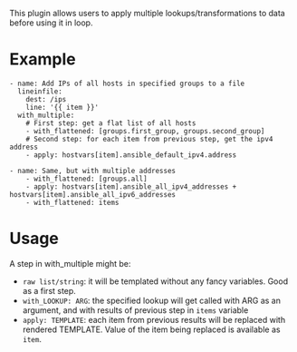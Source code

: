This plugin allows users to apply multiple lookups/transformations to data before using it in loop.

Example
=======

    - name: Add IPs of all hosts in specified groups to a file
      lineinfile:
        dest: /ips
        line: '{{ item }}'
      with_multiple:
        # First step: get a flat list of all hosts
        - with_flattened: [groups.first_group, groups.second_group]
        # Second step: for each item from previous step, get the ipv4 address
        - apply: hostvars[item].ansible_default_ipv4.address

    - name: Same, but with multiple addresses
        - with_flattened: [groups.all]
        - apply: hostvars[item].ansible_all_ipv4_addresses + hostvars[item].ansible_all_ipv6_addresses
        - with_flattened: items


Usage
=====

A step in with_multiple might be:

* `raw list/string`: it will be templated without any fancy variables. Good as a first step.
* `with_LOOKUP: ARG`: the specified lookup will get called with ARG as an argument, and with results of previous step in `items` variable
* `apply: TEMPLATE`: each item from previous results will be replaced with rendered TEMPLATE. Value of the item being replaced is available as `item`.

